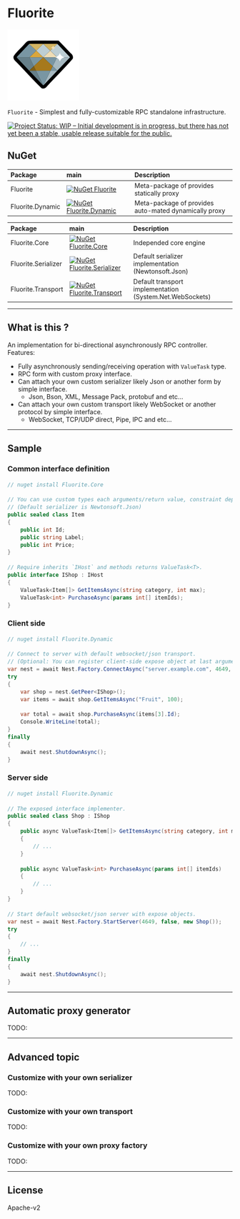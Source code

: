 # Fluorite

![Fluorite](Images/Fluorite.160.png)

`Fluorite` - Simplest and fully-customizable RPC standalone infrastructure.

[![Project Status: WIP – Initial development is in progress, but there has not yet been a stable, usable release suitable for the public.](https://www.repostatus.org/badges/latest/wip.svg)](https://www.repostatus.org/#wip)

## NuGet

|Package|main|Description|
|:--|:--|:--|
|Fluorite|[![NuGet Fluorite](https://img.shields.io/nuget/v/Fluorite.svg?style=flat)](https://www.nuget.org/packages/Fluorite)|Meta-package of provides statically proxy|
|Fluorite.Dynamic|[![NuGet Fluorite.Dynamic](https://img.shields.io/nuget/v/Fluorite.Dynamic.svg?style=flat)](https://www.nuget.org/packages/Fluorite.Dynamic)|Meta-package of provides auto-mated dynamically proxy|

|Package|main|Description|
|:--|:--|:--|
|Fluorite.Core|[![NuGet Fluorite.Core](https://img.shields.io/nuget/v/Fluorite.Core.svg?style=flat)](https://www.nuget.org/packages/Fluorite.Core)|Independed core engine|
|Fluorite.Serializer|[![NuGet Fluorite.Serializer](https://img.shields.io/nuget/v/Fluorite.Serializer.svg?style=flat)](https://www.nuget.org/packages/Fluorite.Serializer)|Default serializer implementation (Newtonsoft.Json)|
|Fluorite.Transport|[![NuGet Fluorite.Transport](https://img.shields.io/nuget/v/Fluorite.Transport.svg?style=flat)](https://www.nuget.org/packages/Fluorite.Transport)|Default transport implementation (System.Net.WebSockets)|

-----

## What is this ?

An implementation for bi-directional asynchronously RPC controller.
Features:

* Fully asynchronously sending/receiving operation with `ValueTask` type.
* RPC form with custom proxy interface.
* Can attach your own custom serializer likely Json or another form by simple interface.
  * Json, Bson, XML, Message Pack, protobuf and etc...
* Can attach your own custom transport likely WebSocket or another protocol by simple interface.
  * WebSocket, TCP/UDP direct, Pipe, IPC and etc...

-----

## Sample

### Common interface definition

```csharp
// nuget install Fluorite.Core

// You can use custom types each arguments/return value, constraint depending used serializer.
// (Default serializer is Newtonsoft.Json)
public sealed class Item
{
    public int Id;
    public string Label;
    public int Price;
}

// Require inherits `IHost` and methods returns ValueTask<T>.
public interface IShop : IHost
{
    ValueTask<Item[]> GetItemsAsync(string category, int max);
    ValueTask<int> PurchaseAsync(params int[] itemIds);
}
```

### Client side

```csharp
// nuget install Fluorite.Dynamic

// Connect to server with default websocket/json transport.
// (Optional: You can register client-side expose object at last arguments)
var nest = await Nest.Factory.ConnectAsync("server.example.com", 4649, false);
try
{
    var shop = nest.GetPeer<IShop>();
    var items = await shop.GetItemsAsync("Fruit", 100);

    var total = await shop.PurchaseAsync(items[3].Id);
    Console.WriteLine(total);
}
finally
{
    await nest.ShutdownAsync();
}
```

### Server side

```csharp
// nuget install Fluorite.Dynamic

// The exposed interface implementer.
public sealed class Shop : IShop
{
    public async ValueTask<Item[]> GetItemsAsync(string category, int max)
    {
        // ...
    }

    public async ValueTask<int> PurchaseAsync(params int[] itemIds)
    {
        // ...
    }
}

// Start default websocket/json server with expose objects.
var nest = await Nest.Factory.StartServer(4649, false, new Shop());
try
{
    // ...
}
finally
{
    await nest.ShutdownAsync();
}
```

-----

## Automatic proxy generator

TODO:

-----

## Advanced topic

### Customize with your own serializer

TODO:

### Customize with your own transport

TODO:

### Customize with your own proxy factory

TODO:

-----

## License

Apache-v2
